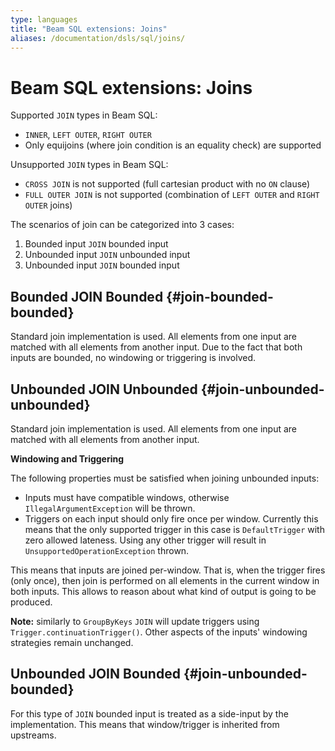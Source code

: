 ```yaml
---
type: languages
title: "Beam SQL extensions: Joins"
aliases: /documentation/dsls/sql/joins/
---
```

<!--
Licensed under the Apache License, Version 2.0 (the "License");
you may not use this file except in compliance with the License.
You may obtain a copy of the License at

http://www.apache.org/licenses/LICENSE-2.0

Unless required by applicable law or agreed to in writing, software
distributed under the License is distributed on an "AS IS" BASIS,
WITHOUT WARRANTIES OR CONDITIONS OF ANY KIND, either express or implied.
See the License for the specific language governing permissions and
limitations under the License.
-->

# Beam SQL extensions: Joins

Supported `JOIN` types in Beam SQL:
* `INNER`, `LEFT OUTER`, `RIGHT OUTER`
* Only equijoins (where join condition is an equality check) are supported

Unsupported `JOIN` types in Beam SQL:
* `CROSS JOIN` is not supported (full cartesian product with no `ON` clause)
* `FULL OUTER JOIN` is not supported (combination of `LEFT OUTER` and `RIGHT OUTER` joins)

The scenarios of join can be categorized into 3 cases:

1. Bounded input `JOIN` bounded input
2. Unbounded input `JOIN` unbounded input
3. Unbounded input `JOIN` bounded input

## Bounded JOIN Bounded {#join-bounded-bounded}

Standard join implementation is used. All elements from one input are matched
with all elements from another input. Due to the fact that both inputs are
bounded, no windowing or triggering is involved.

## Unbounded JOIN Unbounded {#join-unbounded-unbounded}

Standard join implementation is used. All elements from one input are matched
with all elements from another input.

**Windowing and Triggering**

The following properties must be satisfied when joining unbounded inputs:

 - Inputs must have compatible windows, otherwise `IllegalArgumentException`
   will be thrown.
 - Triggers on each input should only fire once per window. Currently this
   means that the only supported trigger in this case is `DefaultTrigger` with
   zero allowed lateness. Using any other trigger will result in
   `UnsupportedOperationException` thrown.

This means that inputs are joined per-window. That is, when the trigger fires
(only once), then join is performed on all elements in the current window in
both inputs. This allows to reason about what kind of output is going to be
produced.

**Note:** similarly to `GroupByKeys` `JOIN` will update triggers using
`Trigger.continuationTrigger()`. Other aspects of the inputs' windowing
strategies remain unchanged.

## Unbounded JOIN Bounded {#join-unbounded-bounded}

For this type of `JOIN` bounded input is treated as a side-input by the
implementation. This means that window/trigger is inherited from upstreams.

